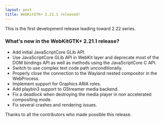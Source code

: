 ```yaml
---
layout: post
title: WebKitGTK+ 2.21.1 released!
---
```


This is the first development release leading toward 2.22 series.

### What's new in the WebKitGTK+ 2.21.1 release?

 - Add initial JavaScriptCore GLib API.
 - Use JavaScriptCore GLib API in WebKit layer and deprecate most of the DOM bindings API as well as
   methods using the JavaScriptCore C API.
 - Switch to use complex text code path unconditionally.
 - Properly close the connection to the Wayland nested compositor in the WebProcess.
 - Implement support for Graphics ARIA roles.
 - Add playbin3 support to GStreamer media backend.
 - Fix a deadlock when destroying the media player in non accelerated compositing mode.
 - Fix several crashes and rendering issues.

Thanks to all the contributors who made possible this release.

